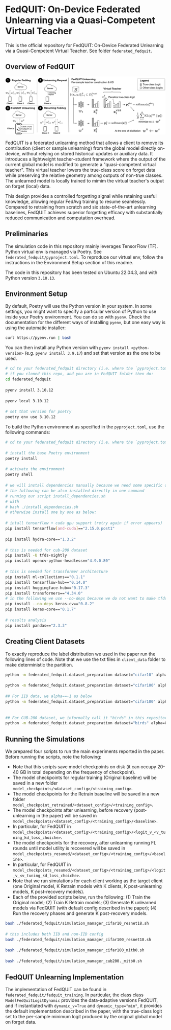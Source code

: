 # FedQUIT: On-Device Federated Unlearning via a Quasi-Competent Virtual Teacher
This is the official repository for FedQUIT: On-Device Federated Unlearning via a Quasi-Competent Virtual Teacher.
See folder `federated_fedquit`.

## Overview of FedQUIT
![Visualization of FedQUIT method](federated_fedquit/img/virtual_teacher.jpg)

FedQUIT is a federated unlearning method that allows a client to remove its contribution
(client or sample unlearning) from the global model directly on-device, without relying on stored historical updates or 
auxiliary data. It introduces a lightweight teacher–student framework where the output of the
current global model is modified to generate a "quasi-competent virtual teacher".
This virtual teacher lowers the true-class score on forget data 
while preserving the relative geometry among outputs of non-true classes.
The unlearned model is locally trained to mimim the virtual teacher's output on forget (local) data.

This design provides a controlled forgetting signal while retaining useful knowledge, 
allowing regular FedAvg training to resume seamlessly. Compared to retraining from scratch 
and six state-of-the-art unlearning baselines, FedQUIT achieves superior forgetting efficacy 
with substantially reduced communication and computation overhead.

## Preliminaries
The simulation code in this repository mainly leverages TensorFlow (TF). 
Python virtual env is managed via Poetry.
See `federated_fedquit/pyproject.toml`. To reproduce our virtual env,
follow the instructions in the Environment Setup section of this readme.

The code in this repository has been tested on Ubuntu 22.04.3,
and with Python version `3.10.13`.

## Environment Setup
By default, Poetry will use the Python version in your system. 
In some settings, you might want to specify a particular version of Python 
to use inside your Poetry environment. You can do so with `pyenv`. 
Check the documentation for the different ways of installing `pyenv`,
but one easy way is using the automatic installer:

```bash
curl https://pyenv.run | bash
```
You can then install any Python version with `pyenv install <python-version>`
(e.g. `pyenv install 3.9.17`) and set that version as the one to be used. 
```bash
# cd to your federated_fedquit directory (i.e. where the `pyproject.toml` is)
# if you cloned this repo, and you are in FedQUIT folder then do:
cd federated_fedquit

pyenv install 3.10.12

pyenv local 3.10.12

# set that version for poetry
poetry env use 3.10.12
```
To build the Python environment as specified in the `pyproject.toml`, use the following commands:
```bash
# cd to your federated_fedquit directory (i.e. where the `pyproject.toml` is)

# install the base Poetry environment
poetry install

# activate the environment
poetry shell

# we will install dependencies manually because we need some specific ones
# the following can be also installed directly in one command
# running our script install_dependencies.sh
# with
# bash ./install_dependencies.sh
# otherwise install one by one as below:

# intall tensorflow + cuda gpu support (retry again if error appears)
pip install tensorflow[and-cuda]=="2.15.0.post1"

pip install hydra-core=="1.3.2"

# this is needed for cub-200 dataset
pip install -U tfds-nightly
pip install opencv-python-headless=="4.9.0.80"

# this is needed for transformer architecture
pip install ml-collections=="0.1.1"
pip install tensorflow-hub=="0.14.0"
pip install huggingface-hub=="0.17.3"
pip install transformers=="4.34.0"
# in the following we use --no-deps because we do not want to make tfds updated
pip install --no-deps keras-cv=="0.8.2"
pip install keras-core=="0.1.7"

# results analysis
pip install pandas=="2.3.3"
```

## Creating Client Datasets
To exactly reproduce the label distribution we used in the paper run the following lines of code.
Note that we use the txt files in `client_data` folder to make deterministic the partition.

```bash
python -m federated_fedquit.dataset_preparation dataset="cifar10" alpha=0.3 total_clients=10

python -m federated_fedquit.dataset_preparation dataset="cifar100" alpha=0.1 total_clients=10

## For IID data, we alpha==-1 as below
python -m federated_fedquit.dataset_preparation dataset="cifar100" alpha=-1 total_clients=10


## For CUB-200 dataset, we informally call it "birds" in this repository
python -m federated_fedquit.dataset_preparation dataset="birds" alpha=0.1 total_clients=10
```

## Running the Simulations
We prepared four scripts to run the main experiments reported in the paper.
Before running the scripts, note the following:
* Note that this scripts save model checkpoints on disk (it can occupy 20-40 GB in total depending on the frequency of checkpoint).
* The model checkpoints for regular training (Original baseline) will be saved in a new folder `model_checkpoints/<dataset_config>/<training_config>`.
* The model checkpoints for the Retrain baseline will be saved in a new folder `model_checkpoint_retrained/<dataset_config>/<training_config>`. 
* The model checkpoints after unlearning, before recovery (post-unlearning in the paper) will be saved in `model_checkpoints/<dataset_config>/<training_config>/<baseline>`.
* In particular, for FedQUIT in `model_checkpoints/<dataset_config>/<training_config>/<logit_v_<v_tuning_kd_loss_choiche>`.
* The model checkpoints for the recovery, after unlearning running FL rounds until model utility is recovered will be saved in `model_checkpoints_resumed/<dataset_config>/<training_config>/<baseline>`.
* In particular, for FedQUIT in `model_checkpoints_resumed/<dataset_config>/<training_config>/<logit_v_<v_tuning_kd_loss_choiche>`.
* Note that we run simulations for each client working as the target client (one Original model, K Retrain models with K clients, K post-unlearning models, K post-recovery models).
* Each of the provided scripts below, run the following: (1) Train the Original model; (2) Train K Retrain models; (3) Generate K unlearned models via FedQUIT (with default config described in the paper); (4) Run the recovery phases and generate K post-recovery models.
```bash
bash ./federated_fedquit/simulation_manager_cifar10_resnet18.sh

# this includes both IID and non-IID config
bash ./federated_fedquit/simulation_manager_cifar100_resnet18.sh

bash ./federated_fedquit/simulation_manager_cifar100_mitb0.sh

bash ./federated_fedquit/simulation_manager_cub200._mitb0.sh
```
## FedQUIT Unlearning Implementation
The implementation of FedQUIT can be found in `federated_fedquit/fedquit_training`.
In particular, the class class `ModelFedQuitLogitDynamic` provides the data-adaptive versions FedQUIT,
and if instantiated with `dynamic_v=True` and `dynamic_type="min"`, it provides the default implementation
described in the paper, with the true-class logit set to the per-sample minimum logit 
produced by the original global model on forget data.

